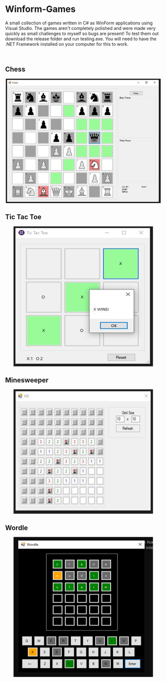 # Winform-Games
A small collection of games written in C# as WinForm applications using Visual Studio.
The games aren't completely polished and were made very quickly as small challenges to myself so bugs are present!
To test them out download the release folder and run testing.exe. You will need to have the .NET Framework installed on your computer for this to work.

<br>

## **Chess**

<p align="center">
  <img width="500" height="400" src="https://raw.githubusercontent.com/joeawalker/Winform-Games/main/images/chess.JPG">
</p>

## **Tic Tac Toe**

<p align="center">
  <img width="450" height="450" src="https://raw.githubusercontent.com/joeawalker/Winform-Games/main/images/tictactoe.JPG">
</p>

## **Minesweeper**

<p align="center">
  <img width="450" height="400" src="https://raw.githubusercontent.com/joeawalker/Winform-Games/main/images/minesweeper.JPG">
</p>

## **Wordle**

<p align="center">
  <img width="450" height="450" src="https://raw.githubusercontent.com/joeawalker/Winform-Games/main/images/wordle.png">
</p>

